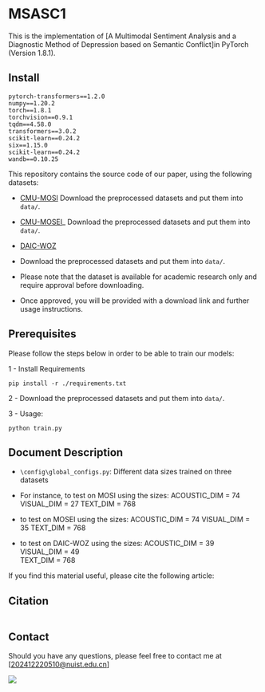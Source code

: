 # MSASC1
This is the implementation of [A Multimodal Sentiment Analysis and a Diagnostic Method of Depression based on Semantic Conflict]in PyTorch (Version 1.8.1).

## Install

```
pytorch-transformers==1.2.0
numpy==1.20.2
torch==1.8.1
torchvision==0.9.1
tqdm==4.58.0
transformers==3.0.2
scikit-learn==0.24.2
six==1.15.0
scikit-learn==0.24.2
wandb==0.10.25
```

This repository contains the source code of our paper, using the following datasets:

- [CMU-MOSI](https://drive.google.com/file/d/1FDDMuPK_r_2HSpc0GNyDucYYUId_UD_8/view?usp=sharing)
Download the preprocessed datasets and put them into `data/`.

- [CMU-MOSEI](https://drive.google.com/file/d/1IsCctXAjVqxvoeYhgUEVslYm-5t0vOG0/view?usp=sharing)_
Download the preprocessed datasets and put them into `data/`.

- [DAIC-WOZ](https://dcapswoz.ict.usc.edu/)
- Download the preprocessed datasets and put them into `data/`.
- Please note that the dataset is available for academic research only and require approval before downloading.
- Once approved, you will be provided with a download link and further usage instructions.

## Prerequisites
Please follow the steps below in order to be able to train our models:

1 - Install Requirements

```
pip install -r ./requirements.txt
```

2 - Download the preprocessed datasets and put them into `data/`.

 

3 -  Usage:
```
python train.py
```

 ## Document Description
 
- `\config\global_configs.py`: Different data sizes trained on three datasets
- For instance, to test on MOSI using the sizes:
ACOUSTIC_DIM = 74
VISUAL_DIM = 27
TEXT_DIM = 768

- to test on MOSEI using the sizes:
ACOUSTIC_DIM = 74
VISUAL_DIM = 35
TEXT_DIM = 768

- to test on DAIC-WOZ using the sizes:
ACOUSTIC_DIM = 39  
VISUAL_DIM = 49    
TEXT_DIM = 768

If you find this material useful, please cite the following article:

## Citation
```

```

## Contact
Should you have any questions, please feel free to contact me at [202412220510@nuist.edu.cn]

<a href="https://hits.seeyoufarm.com"><img src="https://hits.seeyoufarm.com/api/count/incr/badge.svg?url=https%3A%2F%2Fgithub.com%2Fguangyizhangbci%2FPARSE&count_bg=%2379C83D&title_bg=%23555555&icon=&icon_color=%23E7E7E7&title=hits&edge_flat=false"/></a>
